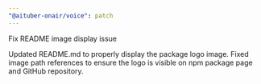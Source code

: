 ```yaml
---
"@aituber-onair/voice": patch
---
```


Fix README image display issue

Updated README.md to properly display the package logo image. Fixed image path references to ensure the logo is visible on npm package page and GitHub repository.